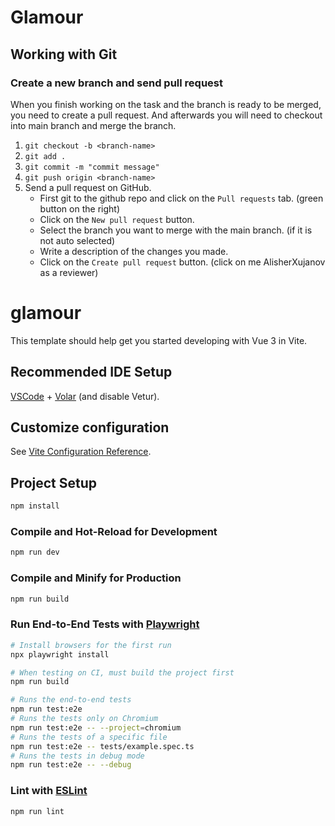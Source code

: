 # Glamour


## Working with Git

### Create a new branch and send pull request

When you finish working on the task and the branch is ready to be merged, you need to create a pull request.
And afterwards you will need to checkout into main branch and merge the branch.

1. `git checkout -b <branch-name>`
2. `git add .`
3. `git commit -m "commit message"`
4. `git push origin <branch-name>`
5. Send a pull request on GitHub.
    - First git to the github repo and click on the `Pull requests` tab. (green button on the right)
    - Click on the `New pull request` button.
    - Select the branch you want to merge with the main branch. (if it is not auto selected)
    - Write a description of the changes you made.
    - Click on the `Create pull request` button. (click on me AlisherXujanov as a reviewer)





# glamour

This template should help get you started developing with Vue 3 in Vite.

## Recommended IDE Setup

[VSCode](https://code.visualstudio.com/) + [Volar](https://marketplace.visualstudio.com/items?itemName=Vue.volar) (and disable Vetur).

## Customize configuration

See [Vite Configuration Reference](https://vite.dev/config/).

## Project Setup

```sh
npm install
```

### Compile and Hot-Reload for Development

```sh
npm run dev
```

### Compile and Minify for Production

```sh
npm run build
```

### Run End-to-End Tests with [Playwright](https://playwright.dev)

```sh
# Install browsers for the first run
npx playwright install

# When testing on CI, must build the project first
npm run build

# Runs the end-to-end tests
npm run test:e2e
# Runs the tests only on Chromium
npm run test:e2e -- --project=chromium
# Runs the tests of a specific file
npm run test:e2e -- tests/example.spec.ts
# Runs the tests in debug mode
npm run test:e2e -- --debug
```

### Lint with [ESLint](https://eslint.org/)

```sh
npm run lint
```
